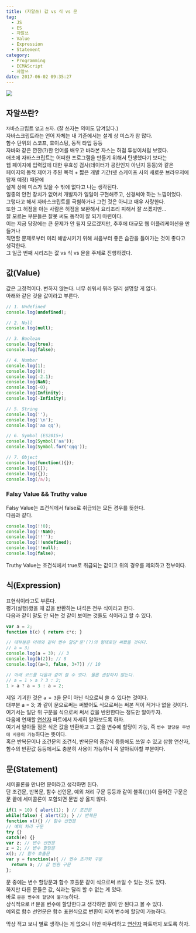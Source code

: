```yaml
---
title: (자알쓰) 값 vs 식 vs 문
tag:
  - JS
  - ES
  - 자알쓰
  - Value
  - Expression
  - Statement
category:
  - Programming
  - ECMAScript
  - 자알쓰
date: 2017-06-02 09:35:27
---
```


![](thumb.png)  

## 자알쓰란?
`자`바스크립트 `알`고 `쓰`자. (잘 쓰자는 의미도 담겨있다.)  
자바스크립트라는 언어 자체는 내 기준에서는 설계 상 미스가 참 많다.  
함수 단위의 스코프, 호이스팅, 동적 타입 등등  
자바와 같은 깐깐(?)한 언어를 배우고 바라본 자스는 허점 투성이처럼 보였다.  
애초에 자바스크립트는 어떠한 프로그램을 만들기 위해서 탄생했다기 보다는  
웹 페이지에 입력값에 대한 유효성 검사(데이터가 공란인지 아닌지 등등)와 같은  
페이지의 동적 제어가 주된 목적 + 짧은 개발 기간(넷 스케이프 사의 새로운 브라우저에 탑재 예정) 때문에  
설계 상에 미스가 있을 수 밖에 없다고 나는 생각된다.  
일종의 안전 장치가 없어서 개발자가 일일이 구현해주고, 신경써야 하는 느낌이었다.  
그렇다고 해서 자바스크립트를 극혐하거나 그런 것은 아니고 매우 사랑한다.  
또한 그 허점을 아는 사람은 허점을 보완해서 요리조리 피해서 잘 쓰겠지만...  
잘 모르는 부분들은 잘못 써도 동작이 잘 되기 마련이다.  
이는 지금 당장에는 큰 문제가 안 될지 모르겠지만, 추후에 대규모 웹 어플리케이션을 만들거나  
직면할 문제로부터 미리 해방시키기 위해 처음부터 좋은 습관을 들여가는 것이 좋다고 생각한다.  
그 일곱 번째 시리즈는 값 vs 식 vs 문을 주제로 진행하겠다.  

## 값(Value)
값은 고정적이다. 변하지 않는다. 너무 쉬워서 뭐라 달리 설명할 게 없다.  
아래와 같은 것을 값이라고 부른다.  
```javascript
// 1. Undefined
console.log(undefined);

// 2. Null
console.log(null);

// 3. Boolean
console.log(true);
console.log(false);

// 4. Number
console.log(1);
console.log(0);
console.log(-2.1);
console.log(NaN);
console.log(-0);
console.log(Infinity);
console.log(-Infinity);

// 5. String
console.log('');
console.log('\n');
console.log('aa qq');

// 6. Symbol (ES2015+)
console.log(Symbol('aa'));
console.log(Symbol.for('qqq'));

// 7. Object
console.log(function(){});
console.log([]);
console.log({});
console.log(/a/);
```

### Falsy Value && Truthy value
Falsy Value는 조건식에서 false로 취급되는 모든 경우를 뜻한다.  
다음과 같다.  
```javascript
console.log(!!0);
console.log(!!NaN);
console.log(!!'');
console.log(!!undefined);
console.log(!!null);
console.log(false);
```
Truthy Value는 조건식에서 true로 취급되는 값이고 위의 경우를 제외하고 전부이다.

## 식(Expression)
표현식이라고도 부른다.  
평가(실행)했을 때 값을 반환하는 녀석은 전부 식이라고 한다.  
다음과 같이 말도 안 되는 것 같이 보이는 것들도 식이라고 할 수 있다.  
```javascript
var a = 2;
function b(c) { return c*c; }

// 대부분은 아래와 같이 변수 할당'문'(?)의 형태로만 써봤을 것이다.
// a = 3;
console.log(a = 3); // 3
console.log(b(2)); // 8
console.log((a=3, false, 3+7)) // 10

// 아래 코드를 다음과 같이 쓸 수 있다. 물론 권장하지 않는다.
// a = 1 > a ? 3 : 2;
1 > a ? a = 3 : a = 2;
```

제일 기괴한 것은 `a = 3`을 문이 아닌 식으로써 쓸 수 있다는 것이다.  
대부분 a = 3; 과 같이 문으로써는 써봤어도 식으로써는 써본 적이 적거나 없을 것이다.  
여기서는 일단 위 구문을 식으로써 써서 값을 반환한다는 정도만 알아두자.  
다음에 연재할 [연산자](/2017/06/02/js-008-operator/) 파트에서 자세히 알아보도록 하자.  
여기서 알아둘 점은 식은 값을 반환하고 그 값을 변수에 할당이 가능, 즉 `변수 할당문 우변에 사용이 가능`하다는 뜻이다.  
혹은 반복문이나 조건문의 조건식, 반복문의 증감식 등등에도 쓰일 수 있고 삼항 연산자,  
함수의 반환값 등등에서도 충분히 사용이 가능하니 꼭 알아둬야할 부분이다.  

## 문(Statement)
세미콜론을 만나면 문이라고 생각하면 된다.  
단 조건문, 반복문, 함수 선언문, 예외 처리 구문 등등과 같이 블록(`{}`)이 들어간 구문은  
문 끝에 세미콜론이 포함되면 문법 상 옳지 않다.
```javascript
if(1 > 10) { alert(1); } // 조건문
while(false) { alert(2); } // 반복문
function x(){} // 함수 선언문
// 예외 처리 구문
try {}
catch(e) {}
var z; // 변수 선언문
z = 2; // 변수 할당문
x(); // 함수 호출문
var y = function(a){ // 변수 초기화 구문
  return a; // 값 반환 구문
};
```
문 중에는 변수 할당문과 함수 호출문 같이 식으로써 쓰일 수 있는 것도 있다.  
하지만 다른 문들은 값, 식과는 달리 할 수 없는 게 있다.  
바로 `문은 변수에 할당이 불가능`하다.  
상식적으로 if 문을 변수에 할당한다고 생각하면 말이 안 된다고 볼 수 있다.  
예외로 함수 선언문은 함수 표현식으로 변환이 되어 변수에 할당이 가능하다.

막상 적고 보니 별로 생각나는 게 없으니 이만 마무리하고 [연산자](/2017/06/02/js-008-operator/) 파트까지 보도록 하자.